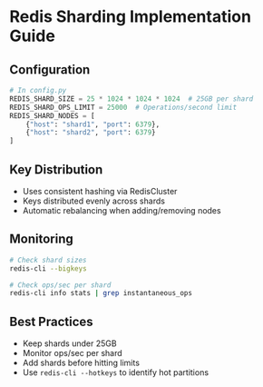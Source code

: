 # Redis Sharding Implementation Guide

## Configuration

```python
# In config.py
REDIS_SHARD_SIZE = 25 * 1024 * 1024 * 1024  # 25GB per shard
REDIS_SHARD_OPS_LIMIT = 25000  # Operations/second limit
REDIS_SHARD_NODES = [
    {"host": "shard1", "port": 6379},
    {"host": "shard2", "port": 6379}
]
```

## Key Distribution

- Uses consistent hashing via RedisCluster
- Keys distributed evenly across shards
- Automatic rebalancing when adding/removing nodes

## Monitoring

```bash
# Check shard sizes
redis-cli --bigkeys

# Check ops/sec per shard
redis-cli info stats | grep instantaneous_ops
```

## Best Practices
- Keep shards under 25GB
- Monitor ops/sec per shard
- Add shards before hitting limits
- Use `redis-cli --hotkeys` to identify hot partitions
